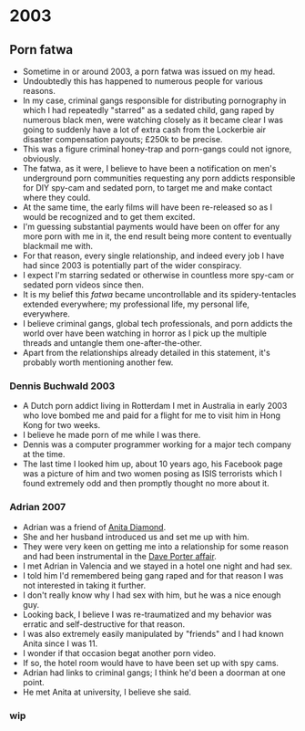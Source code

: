 # 2003

## Porn fatwa

- Sometime in or around 2003, a porn fatwa was issued on my head.
- Undoubtedly this has happened to numerous people for various reasons.
- In my case, criminal gangs responsible for distributing pornography in which I had repeatedly "starred" as a sedated child, gang raped by numerous black men, were watching closely as it became clear I was going to suddenly have a lot of extra cash from the Lockerbie air disaster compensation payouts; £250k to be precise.
- This was a figure criminal honey-trap and porn-gangs could not ignore, obviously.
- The fatwa, as it were, I believe to have been a notification on men's underground porn communities requesting any porn addicts responsible for DIY spy-cam and sedated porn, to target me and make contact where they could.
- At the same time, the early films will have been re-released so as I would be recognized and to get them excited.
- I'm guessing substantial payments would have been on offer for any more porn with me in it, the end result being more content to eventually blackmail me with.
- For that reason, every single relationship, and indeed every job I have had since 2003 is potentially part of the wider conspiracy.
- I expect I'm starring sedated or otherwise in countless more spy-cam or sedated porn videos since then.
- It is my belief this *fatwa* became uncontrollable and its spidery-tentacles extended everywhere; my professional life, my personal life, everywhere.
- I believe criminal gangs, global tech professionals, and porn addicts the world over have been watching in horror as I pick up the multiple threads and untangle them one-after-the-other.
- Apart from the relationships already detailed in this statement, it's probably worth mentioning another few.

### Dennis Buchwald 2003

- A Dutch porn addict living in Rotterdam I met in Australia in early 2003 who love bombed me and paid for a flight for me to visit him in Hong Kong for two weeks.
- I believe he made porn of me while I was there.
- Dennis was a computer programmer working for a major tech company at the time.
- The last time I looked him up, about 10 years ago, his Facebook page was a picture of him and two women posing as ISIS terrorists which I found extremely odd and then promptly thought no more about it.

### Adrian 2007

- Adrian was a friend of [Anita Diamond](../early-years/2006.md#guardian-soulmates).
- She and her husband introduced us and set me up with him.
- They were very keen on getting me into a relationship for some reason and had been instrumental in the [Dave Porter affair](../early-years/2006.md#guardian-soulmates).
- I met Adrian in Valencia and we stayed in a hotel one night and had sex.
- I told him I'd remembered being gang raped and for that reason I was not interested in taking it further.
- I don't really know why I had sex with him, but he was a nice enough guy.
- Looking back, I believe I was re-traumatized and my behavior was erratic and self-destructive for that reason.
- I was also extremely easily manipulated by "friends" and I had known Anita since I was 11.
- I wonder if that occasion begat another porn video.
- If so, the hotel room would have to have been set up with spy cams.
- Adrian had links to criminal gangs; I think he'd been a doorman at one point. 
- He met Anita at university, I believe she said.

### wip
